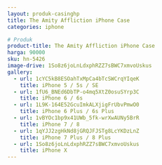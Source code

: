 ```yaml
---
layout: produk-casinghp
title: The Amity Affliction iPhone Case
categories: iphone

# Produk
product-title: The Amity Affliction iPhone Case
harga: 90000
sku: hn-5426
image-drive: 1So8z6joLnLdxphRZZ7sBWC7xmvoUskus
gallery:
  - url: 1cYC5kB8ESOahTxMpCa4bTcSWCrqYIqeK
    title: iPhone 5 / 5s / SE
  - url: 1fU6_BNEd6DbTP-o4mq5XtZ0osuSYrp3C
    title: iPhone 6 / 6s
  - url: 1L9K-164E52GcuImkALXjigFrUbvPmwO0
    title: iPhone 6 Plus / 6s Plus
  - url: 1vBYOc1bp9x41UWb_5fk-wrXwAUNy5BrR
    title: iPhone 7 / 8
  - url: 1qYJJ2zgHkNd8jGRQJFJSTg8LcYKDzLnZ
    title: iPhone 7 Plus / 8 Plus
  - url: 1So8z6joLnLdxphRZZ7sBWC7xmvoUskus
    title: iPhone X
---
```

